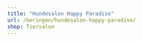 ```yaml
---
title: "Hundesalon Happy Paradise"
url: /beringen/hundesalon-happy-paradise/
shop: Tiersalon
---
```

